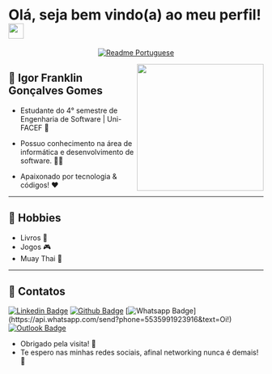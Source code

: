 #  Olá, seja bem vindo(a) ao meu perfil! <img src="https://media.giphy.com/media/hvRJCLFzcasrR4ia7z/giphy.gif" width="30px">

<div align="center">

[![Readme Portuguese](https://img.shields.io/badge/Readme-PT--BR-success?style=for-the-badge)](https://github.com/rafaelfachinelli/rafaelfachinelli/blob/master/README.md)

</div>

<img align="right" width="250" height="250" src="https://media.giphy.com/media/hR7BK4TzpaQaY8e4wh/giphy.gif">

## 💬 Igor Franklin Gonçalves Gomes

- Estudante do 4° semestre de Engenharia de Software | Uni-FACEF :robot:

- Possuo conhecimento na área de informática e desenvolvimento de software. :man_technologist:

- Apaixonado por tecnologia & códigos! :heart:

----

## 💙 Hobbies

- Livros 📖
- Jogos 🎮
- Muay Thai :boxing_glove:	

----

## 📓 Contatos

[![Linkedin Badge](https://img.shields.io/badge/-igorfggomes-blue?style=flat-square&logo=Linkedin&logoColor=white&link=https://www.linkedin.com/in/igorfggomes/)](https://www.linkedin.com/in/igorfggomes/)
[![Github Badge](https://img.shields.io/badge/-igorfggomes-000?style=flat-square&logo=Github&logoColor=white&link=https://github.com/igorfggomes)](https://github.com/igorfggomes)
[![Whatsapp Badge](https://img.shields.io/badge/-WhatsApp-4CA143?style=flat-square&labelColor=4CA143&logo=whatsapp&logoColor=white&link=https://api.whatsapp.com/send?phone=5535991923916&text=Oi!)](https://api.whatsapp.com/send?phone=5535991923916&text=Oi!)
[![Outlook Badge](https://img.shields.io/badge/-igor.fggomes@hotmail.com-0078d4?style=flat-square&logo=microsoft-outlook&logoColor=white&link=mailto:igor.fggomes@hotmail.com)](mailto:igor.fggomes@hotmail.com)

- Obrigado pela visita! 👋
- Te espero nas minhas redes sociais, afinal networking nunca é demais! 🚀

